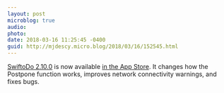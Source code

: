 ```yaml
---
layout: post
microblog: true
audio: 
photo: 
date: 2018-03-16 11:25:45 -0400
guid: http://mjdescy.micro.blog/2018/03/16/152545.html
---
```

[SwiftoDo 2.10.0](https://swiftodoapp.com) is now available [in the App Store](https://itunes.apple.com/us/app/swiftodo-task-list-for-todo.txt/id1073798440?ls=1&mt=8). It changes how the Postpone function works, improves network connectivity warnings, and fixes bugs. 
